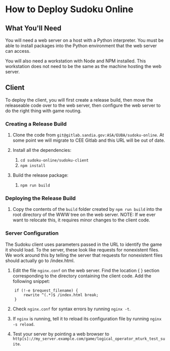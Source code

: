 # How to Deploy Sudoku Online

## What You'll Need

You will need a web server on a host with a Python interpreter.  You must be able to install packages into the Python environment that the web server can access.

You will also need a workstation with Node and NPM installed.  This workstation does not need to be the same as the machine hosting the web server.

## Client

To deploy the client, you will first create a release build, then move the releaseable code over to the web server, then configure the web server to do the right thing with game routing.

### Creating a Release Build

1.  Clone the code from `git@gitlab.sandia.gov:ASA/EUBA/sudoku-online`.  At some point we will migrate to CEE Gitlab and this URL will be out of date.

2.  Install all the dependencies:
    1. `cd sudoku-online/sudoku-client`
    2. `npm install`

3.  Build the release package:
    1. `npm run build`

### Deploying the Release Build

1. Copy the contents of the `build` folder created by `npm run build` into the root directory of the WWW tree on the web server.  NOTE: If we ever want to relocate this, it requires minor changes to the client code.

### Server Configuration

The Sudoku client uses parameters passed in the URL to identify the game it should load.  To the server, these look like requests for nonexistent files.  We work around this by telling the server that requests for nonexistent files should actually go to /index.html.  

1. Edit the file `nginx.conf` on the web server.  Find the location { } section corresponding to the directory containing the client code.  Add the following snippet:

```
    if (!-e $request_filename) {
        rewrite ^(.*)$ /index.html break;
    }
```

2. Check `nginx.conf` for syntax errors by running `nginx -t`.  

3. If `nginx` is running, tell it to reload its configuration file by running `nginx -s reload`.  

4. Test your server by pointing a web browser to `http[s]://my_server.example.com/game/logical_operator_mturk_test_suite`.

